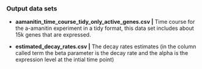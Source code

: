 ### Output data sets

+ **aamanitin_time_course_tidy_only_active_genes.csv |** Time course for the a-amanitin experiment in a tidy format, this data set includes
about 15k genes that are expressed.

+ **estimated_decay_rates.csv |** The decay rates estimates (in the column called term the beta parameter is the
decay rate and the alpha is the expression level at the intial time point)
